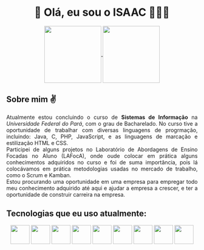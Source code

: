 <div>
  <h1 align="center">👋 Olá, eu sou o ISAAC 🧑🏽‍💻</h1>
</div>
 <div>
  <div align="center">
   <a href="https://github.com/error404isaac/github-readme-stats">
    <img height=150 align="center" src="https://github-readme-stats.vercel.app/api?username=error404isaac&theme=apprentice&bg_color=00000000&show_icons=true" />
  </a>
  <a href="https://github.com/error404isaac/convoychat">
   <img height=150 align="center" src="https://github-readme-stats.vercel.app/api/top-langs?username=error404isaac&layout=donut&theme=apprentice&bg_color=00000000" />
  </a>
 </div>
   <div>
     <h2>Sobre mim ✌️</h2>
     <p align="justify">Atualmente estou concluindo o curso de <strong>Sistemas de Informação</strong> na <i>Universidade Federal do Pará</i>, com o grau de Bacharelado. No curso tive a oportunidade de trabalhar com diversas linguagens de progrmação, incluindo: Java, C, PHP, JavaScript, e as linguagens de marcação e estilização HTML e CSS.</br>Participei de alguns projetos no Laboratório de Abordagens de Ensino Focadas no Aluno (LAFocA), onde oude colocar em prática alguns conhecimentos adquiridos no curso e foi de suma importância, pois lá colocávamos em prática metodologias usadas no mercado de trabalho, como o Scrum e Kamban.</br>Estou procurando uma oportunidade em uma empresa para empregar todo meu conhecimento adquirido até aqui e ajudar a empresa a crescer, e ter a oportunidade de construir carreira na empresa.</p>
   </div>
   <div>
     <div>
       <h2>Tecnologias que eu uso atualmente:</h2>
     </div>
     <div align="center">
       <img height="50" width="50" src="https://cdn.jsdelivr.net/gh/devicons/devicon/icons/java/java-original-wordmark.svg" />
       <img height="50" width="50" src="https://cdn.jsdelivr.net/gh/devicons/devicon/icons/spring/spring-original.svg" />
       <img height="50" width="50" src="https://cdn.jsdelivr.net/gh/devicons/devicon/icons/javascript/javascript-plain.svg" />
       <img height="50" width="50" src="https://cdn.jsdelivr.net/gh/devicons/devicon/icons/html5/html5-original-wordmark.svg" />
       <img height="50" width="50" src="https://cdn.jsdelivr.net/gh/devicons/devicon/icons/css3/css3-original-wordmark.svg" />
       <img height="50" width="50" src="https://cdn.jsdelivr.net/gh/devicons/devicon/icons/angularjs/angularjs-original-wordmark.svg" />
       <img height="50" width="50" src="https://cdn.jsdelivr.net/gh/devicons/devicon/icons/php/php-plain.svg" />
       <img height="50" width="50" src="https://cdn.jsdelivr.net/gh/devicons/devicon/icons/laravel/laravel-plain-wordmark.svg" />
       <img height="50" width="50" src="https://cdn.jsdelivr.net/gh/devicons/devicon/icons/bootstrap/bootstrap-original-wordmark.svg" />
   </div>
</div>
